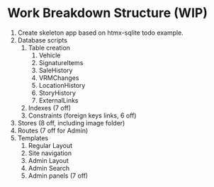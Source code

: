 # Work Breakdown Structure (WIP)

1. Create skeleton app based on htmx-sqlite todo example.
2. Database scripts
   1. Table creation
      1. Vehicle
      2. SignatureItems
      3. SaleHistory
      4. VRMChanges
      5. LocationHistory
      6. StoryHistory
      7. ExternalLinks
   2. Indexes  (7 off)
   3. Constraints (foreign keys links, 6 off)
3. Stores (8 off, including image folder)
4. Routes (7 off for Admin)
5. Templates
   1. Regular Layout
   2. Site navigation
   3. Admin Layout
   6. Admin Search
   7. Admin panels (7 off)
